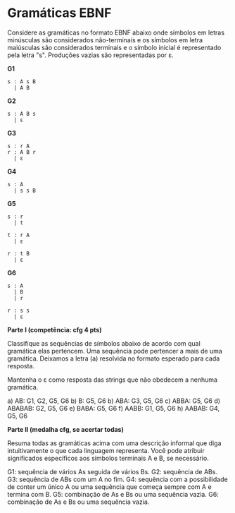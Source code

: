 # Gramáticas EBNF


Considere as gramáticas no formato EBNF abaixo onde símbolos em letras minúsculas são considerados não-terminais e os símbolos em letra maiúsculas são considerados terminais e o símbolo inicial é representado pela letra "s". Produções vazias são representadas por ε.

**G1**
```
s : A s B
  | A B
```

**G2**
```
s : A B s
  | ε
```

**G3**
```
s : r A
r : A B r
  | ε
```

**G4**
```
s : A
  | s s B
```

**G5**
```
s : r 
  | t

t : r A
  | ε

r : t B
  | ε
```

**G6**
```
s : A
  | B
  | r

r : s s
  | ε
```

**Parte I (competência: cfg 4 pts)**

Classifique as sequências de símbolos abaixo de acordo com qual gramática elas pertencem. Uma sequência pode pertencer a mais de uma gramática. Deixamos a letra (a) resolvida no formato esperado para cada resposta.

Mantenha o ε como resposta das strings que não obedecem a nenhuma gramática.

a) AB: G1, G2, G5, G6
b) B: G5, G6
b) ABA: G3, G5, G6
c) ABBA: G5, G6
d) ABABAB: G2, G5, G6
e) BABA: G5, G6
f) AABB: G1, G5, G6
h) AABAB: G4, G5, G6

**Parte II (medalha cfg, se acertar todas)**

Resuma todas as gramáticas acima com uma descrição informal que diga intuitivamente o que cada linguagem representa. Você pode atribuir significados específicos aos símbolos terminais A e B, se necessário.

G1: sequência de vários As seguida de vários Bs.
G2: sequência de ABs.
G3: sequência de ABs com um A no fim.
G4: sequência com a possibilidade de conter um único A ou uma sequência que começa sempre com A e termina com B.
G5: combinação de As e Bs ou uma sequência vazia.
G6: combinação de As e Bs ou uma sequência vazia.